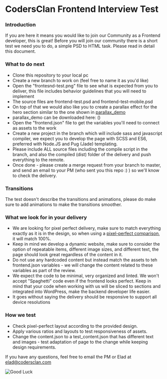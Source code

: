 # CodersClan Frontend Interview Test

### Introduction

If you are here it means you would like to join our Community as a Frontend developer, this is great!
Before you will join our community there is a short test we need you to do, a simple PSD to HTML task. Please read in detail this document.

### What to do next

- Clone this repository to your local pc
- Create a new branch to work on (feel free to name it as you'd like)
- Open the "frontesnd-test.png" file to see what is expected from you to deliver, this file includes behavior guidelines that you will need to implement
- The source files are frontend-test.psd and frontend-test-mobile.psd
- On top of that we would also like you to create a parallax effect for the hero section similar to the one shown in [parallax_demo](https://drive.google.com/file/d/1AY1pVKNKyBM_ktgCEOIq40r3E5o8_FmT/view?usp=sharing)
- parallax_demo can be downloaded here: ()
- Open the "frontend.json" file to get the variables you'll need to connect as assets to the work
- Create a new project in the branch which will include sass and javascript compiler, we expect you to develop the page with SCSS and ES6, preferred with Node.JS and Pug (Jade) templating.
- Please include ALL source files including the compile script in the branch, and also the compiled (dist) folder of the delivery and push everything to the remote.
- Once done - please create a merge request from your branch to master, and send an email to your PM (who sent you this repo :) ) so we'll know to check the delivery.

### Transitions

The test doesn't describe the transitions and animations, please do make sure to add animations to make the transitions smoother.

### What we look for in your delivery

- We are looking for pixel perfect delivery, make sure to match everything exactly as it is in the design, so when using a [pixel-perfect comparison](https://chrome.google.com/webstore/detail/perfectpixel-by-welldonec/dkaagdgjmgdmbnecmcefdhjekcoceebi?hl=en "pixel-perfect comparison"), it will match 100%.
- Keep in mind we develop a dynamic website, make sure to consider the option of repeatable items, different image sizes, and different text, the page should look great regardless of the content in it.
- Do not use any hardcoded content but instead match the assets to teh frontend.json variables - we will change the content related to these variables as part of the review.
- We expect the code to be minimal, very organized and linted. We won't accept "Spaghetti" code even if the frontend looks perfect. Keep in mind that your code when working with us will be sliced to sections and integrated into WordPress, make the backend developer life easier.
- It goes without saying the delivery should be responsive to support all device resolutions

### How we test

- Check pixel-perfect layout according to the provided design.
- Apply various ratios and layouts to test responsiveness of assets.
- Change the content.json to a test_content.json that has different text and images - test adaptation of page to the change while keeping design requirements.

If you have any questions, feel free to email the PM or Elad at elad@codersclan.com

![Good Luck](https://media.giphy.com/media/3oeSAz6FqXCKuNFX6o/giphy.gif "Good Luck")